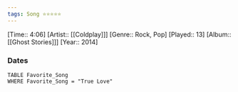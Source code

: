 ```yaml
---
tags: Song ⭐⭐⭐⭐⭐ 
---
```

[Time:: 4:06]
[Artist:: [[Coldplay]]]
[Genre:: Rock, Pop]
[Played:: 13]
[Album:: [[Ghost Stories]]]
[Year:: 2014]
### Dates
````dataview
TABLE Favorite_Song
WHERE Favorite_Song = "True Love"
````